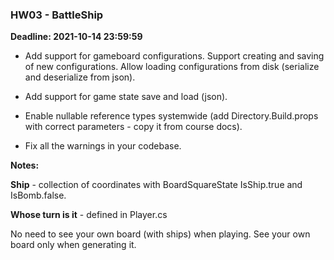 ### HW03 - BattleShip
**Deadline: 2021-10-14 23:59:59**

- Add support for gameboard configurations. Support creating and saving of new configurations. Allow loading configurations from disk (serialize and deserialize from json).

- Add support for game state save and load (json).

- Enable nullable reference types systemwide (add Directory.Build.props with correct parameters - copy it from course docs).

- Fix all the warnings in your codebase.

**Notes:**

**Ship** - collection of coordinates with BoardSquareState IsShip.true and IsBomb.false.

**Whose turn is it** - defined in Player.cs  

No need to see your own board (with ships) when playing. See your own board only when generating it.
